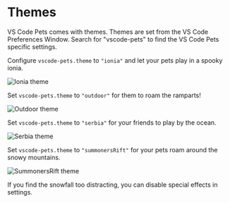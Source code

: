 # Themes

VS Code Pets comes with themes. Themes are set from the VS Code Preferences Window. Search for "vscode-pets" to find the VS Code Pets specific settings.

Configure `vscode-pets.theme` to `"ionia"` and let your pets play in a spooky ionia.

![Ionia theme](source/_static/ionia.gif)

Set `vscode-pets.theme` to `"outdoor"` for them to roam the ramparts!

![Outdoor theme](source/_static/outdoor.gif)

Set `vscode-pets.theme` to `"serbia"` for your friends to play by the ocean.

![Serbia theme](source/_static/serbia-pose.png)

Set `vscode-pets.theme` to `"summonersRift"` for your pets roam around the snowy mountains.

![SummonersRift theme](source/_static/summonersRift.gif)

If you find the snowfall too distracting, you can disable special effects in settings.
